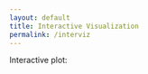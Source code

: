 ```yaml
---
layout: default
title: Interactive Visualization
permalink: /interviz
---
```


Interactive plot:

<!-- <iframe src="Week6_interactive_plot.html"
    sandbox="allow-same-origin allow-scripts"
    width="100%"
    height="100%"
    scrolling="no"
    seamless="seamless"
    frameborder="0">
</iframe> -->